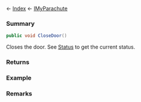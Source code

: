 ← [Index](Api-Index) ← [IMyParachute](SpaceEngineers.Game.ModAPI.Ingame.IMyParachute)

### Summary

```csharp
public void CloseDoor()
```

Closes the door. See [Status](SpaceEngineers.Game.ModAPI.Ingame.IMyParachute.Status) to get the current status.

### Returns

### Example

### Remarks

